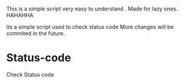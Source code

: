 This is a simple script very easy to understand .
Made for lazy ones. HAHAHHA

Its a simple script used to check status code 
More changes will be commited in the future.





# Status-code
Check Status code
